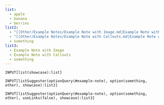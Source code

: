 ```yaml
---
list:
  - apple
  - banana
  - berries
list2:
  - "[[Other/Example Notes/Example Note with Image.md|Example Note with Image]]"
  - "[[Other/Example Notes/Example Note with Callouts.md|Example Note with Callouts]]"
  - something
list3:
  - Example Note with Image
  - Example Note with Callouts
  - something
---
```



```meta-bind
INPUT[list(showcase):list]
```

```meta-bind
INPUT[listSuggester(optionQuery(#example-note), option(something, other), showcase):list2]
```

```meta-bind
INPUT[listSuggester(optionQuery(#example-note), option(something, other), useLinks(false), showcase):list3]
```